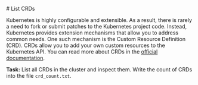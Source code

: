 # List CRDs

Kubernetes is highly configurable and extensible. As a result, there is rarely a need to fork or submit patches to the Kubernetes project code. Instead, Kubernetes provides extension mechanisms that allow you to address common needs. One such mechanism is the Custom Resource Definition (CRD). CRDs allow you to add your own custom resources to the Kubernetes API. You can read more about CRDs in the [official documentation](https://kubernetes.io/docs/concepts/extend-kubernetes/api-extension/custom-resources/).

**Task:** List all CRDs in the cluster and inspect them. Write the count of CRDs into the file `crd_count.txt`.